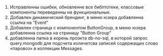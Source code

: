 1. Исправленны ошибки, обновленне все библтотеки, классовые компоненты переведенны на функциональные.
2. Добавлен динамический брендинг, в меню юзера добавленна ссылка на "Event"
3. Добавлен страница с компонентом ButtonGroup, в меню юзера добавленна ссылка на стриницу "Button Group"
4. добавленна папка в корень проэкта db-no-sql, в которой запрос query.mongodb для подсчета количетсва записей содержащих слово «паровоз» в коллекции Messages.
